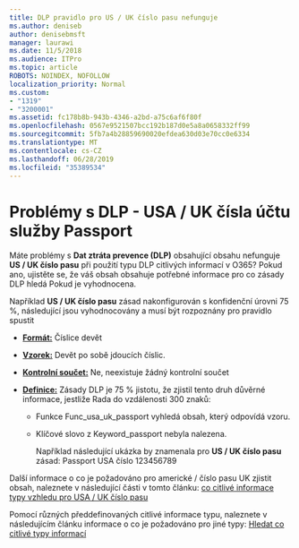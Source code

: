 ```yaml
---
title: DLP pravidlo pro US / UK číslo pasu nefunguje
ms.author: deniseb
author: denisebmsft
manager: laurawi
ms.date: 11/5/2018
ms.audience: ITPro
ms.topic: article
ROBOTS: NOINDEX, NOFOLLOW
localization_priority: Normal
ms.custom:
- "1319"
- "3200001"
ms.assetid: fc178b8b-943b-4346-a2bd-a75c6af6f80f
ms.openlocfilehash: 0567e9521507bcc192b187d0e5a8a0658332ff99
ms.sourcegitcommit: 5fb7a4b28859690020efdea630d03e70cc0e6334
ms.translationtype: MT
ms.contentlocale: cs-CZ
ms.lasthandoff: 06/28/2019
ms.locfileid: "35389534"
---
```

# <a name="problems-with-dlp---usuk-passport-numbers"></a>Problémy s DLP - USA / UK čísla účtu služby Passport

Máte problémy s **Dat ztráta prevence (DLP)** obsahující obsahu nefunguje **US / UK číslo pasu** při použití typu DLP citlivých informací v O365? Pokud ano, ujistěte se, že váš obsah obsahuje potřebné informace pro co zásady DLP hledá Pokud je vyhodnocena.
  
Například **US / UK číslo pasu** zásad nakonfigurován s konfidenční úrovni 75 %, následující jsou vyhodnocovány a musí být rozpoznány pro pravidlo spustit
  
- **[Formát:](https://docs.microsoft.com/office365/securitycompliance/what-the-sensitive-information-types-look-for#format-77)** Číslice devět

- **[Vzorek:](https://docs.microsoft.com/office365/securitycompliance/what-the-sensitive-information-types-look-for#pattern-77)** Devět po sobě jdoucích číslic.

- **[Kontrolní součet:](https://docs.microsoft.com/office365/securitycompliance/what-the-sensitive-information-types-look-for#checksum-76)** Ne, neexistuje žádný kontrolní součet

- **[Definice:](https://docs.microsoft.com/office365/securitycompliance/what-the-sensitive-information-types-look-for#definition-77)** Zásady DLP je 75 % jistotu, že zjistil tento druh důvěrné informace, jestliže Rada do vzdálenosti 300 znaků:

  - Funkce Func_usa_uk_passport vyhledá obsah, který odpovídá vzoru.

  - Klíčové slovo z Keyword_passport nebyla nalezena.

    Například následující ukázka by znamenala pro **US / UK číslo pasu** zásad: Passport USA číslo 123456789

Další informace o co je požadováno pro americké / číslo pasu UK zjistit obsah, naleznete v následující části v tomto článku: [co citlivé informace typy vzhledu pro USA / UK číslo pasu](https://docs.microsoft.com/office365/securitycompliance/what-the-sensitive-information-types-look-for#us--uk-passport-number)
  
Pomocí různých předdefinovaných citlivé informace typu, naleznete v následujícím článku informace o co je požadováno pro jiné typy: [Hledat co citlivé typy informací](https://docs.microsoft.com/office365/securitycompliance/what-the-sensitive-information-types-look-for)
  